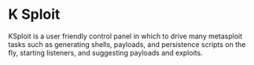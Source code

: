 # K Sploit
 KSploit is a user friendly control panel in which to drive many metasploit tasks such as generating shells, payloads, and persistence scripts on the fly, starting listeners, and suggesting payloads and exploits.
